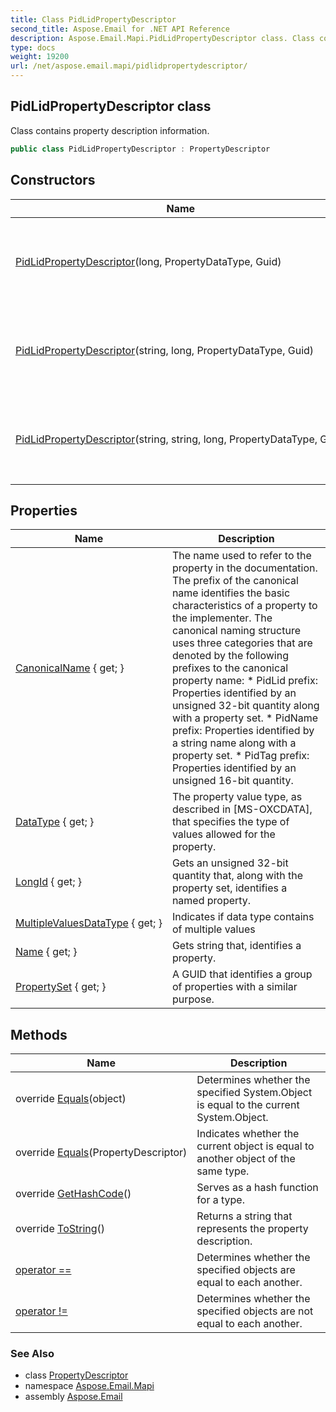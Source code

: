 ```yaml
---
title: Class PidLidPropertyDescriptor
second_title: Aspose.Email for .NET API Reference
description: Aspose.Email.Mapi.PidLidPropertyDescriptor class. Class contains property description information
type: docs
weight: 19200
url: /net/aspose.email.mapi/pidlidpropertydescriptor/
---
```

## PidLidPropertyDescriptor class

Class contains property description information.

```csharp
public class PidLidPropertyDescriptor : PropertyDescriptor
```

## Constructors

| Name | Description |
| --- | --- |
| [PidLidPropertyDescriptor](pidlidpropertydescriptor/#constructor)(long, PropertyDataType, Guid) | Initializes a new instance of the `PidLidPropertyDescriptor` class Properties identified by an unsigned 32-bit quantity along with a property set. |
| [PidLidPropertyDescriptor](pidlidpropertydescriptor/#constructor_1)(string, long, PropertyDataType, Guid) | Initializes a new instance of the `PidLidPropertyDescriptor` class Properties identified by an unsigned 32-bit quantity along with a property set. |
| [PidLidPropertyDescriptor](pidlidpropertydescriptor/#constructor_2)(string, string, long, PropertyDataType, Guid) | Initializes a new instance of the `PidLidPropertyDescriptor` class Properties identified by an unsigned 32-bit quantity along with a property set. |

## Properties

| Name | Description |
| --- | --- |
| [CanonicalName](../../aspose.email.mapi/propertydescriptor/canonicalname/) { get; } | The name used to refer to the property in the documentation. The prefix of the canonical name identifies the basic characteristics of a property to the implementer. The canonical naming structure uses three categories that are denoted by the following prefixes to the canonical property name: * PidLid prefix: Properties identified by an unsigned 32-bit quantity along with a property set. * PidName prefix: Properties identified by a string name along with a property set. * PidTag prefix: Properties identified by an unsigned 16-bit quantity. |
| [DataType](../../aspose.email.mapi/propertydescriptor/datatype/) { get; } | The property value type, as described in [MS-OXCDATA], that specifies the type of values allowed for the property. |
| [LongId](../../aspose.email.mapi/pidlidpropertydescriptor/longid/) { get; } | Gets an unsigned 32-bit quantity that, along with the property set, identifies a named property. |
| [MultipleValuesDataType](../../aspose.email.mapi/propertydescriptor/multiplevaluesdatatype/) { get; } | Indicates if data type contains of multiple values |
| [Name](../../aspose.email.mapi/propertydescriptor/name/) { get; } | Gets string that, identifies a property. |
| [PropertySet](../../aspose.email.mapi/pidlidpropertydescriptor/propertyset/) { get; } | A GUID that identifies a group of properties with a similar purpose. |

## Methods

| Name | Description |
| --- | --- |
| override [Equals](../../aspose.email.mapi/pidlidpropertydescriptor/equals/#equals_1)(object) | Determines whether the specified System.Object is equal to the current System.Object. |
| override [Equals](../../aspose.email.mapi/pidlidpropertydescriptor/equals/#equals)(PropertyDescriptor) | Indicates whether the current object is equal to another object of the same type. |
| override [GetHashCode](../../aspose.email.mapi/pidlidpropertydescriptor/gethashcode/)() | Serves as a hash function for a type. |
| override [ToString](../../aspose.email.mapi/pidlidpropertydescriptor/tostring/)() | Returns a string that represents the property description. |
| [operator ==](../../aspose.email.mapi/pidlidpropertydescriptor/op_equality/) | Determines whether the specified objects are equal to each another. |
| [operator !=](../../aspose.email.mapi/pidlidpropertydescriptor/op_inequality/) | Determines whether the specified objects are not equal to each another. |

### See Also

* class [PropertyDescriptor](../propertydescriptor/)
* namespace [Aspose.Email.Mapi](../../aspose.email.mapi/)
* assembly [Aspose.Email](../../)


